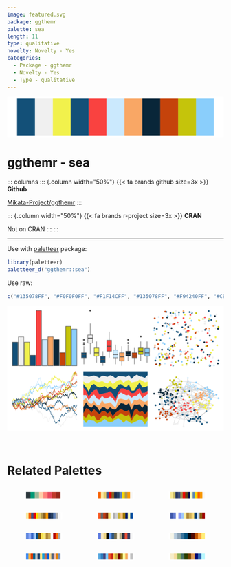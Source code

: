 ```yaml
---
image: featured.svg
package: ggthemr
palette: sea
length: 11
type: qualitative
novelty: Novelty - Yes
categories:
  - Package - ggthemr
  - Novelty - Yes
  - Type - qualitative
---
```


![](featured.svg)

# ggthemr - sea 

::: columns
::: {.column width="50%"}
{{< fa brands github size=3x >}}
**Github**

[Mikata-Project/ggthemr](https://github.com/Mikata-Project/ggthemr)
:::

::: {.column width="50%"}
{{< fa brands r-project size=3x >}}
**CRAN**

Not on CRAN
:::
:::

<hr> 

Use with [paletteer](https://emilhvitfeldt.github.io/paletteer/) package:

```r
library(paletteer)
paletteer_d("ggthemr::sea")
```

Use raw:

```r
c("#135078FF", "#F0F0F0FF", "#F1F14CFF", "#135078FF", "#F94240FF", "#CBE9FDFF", "#F9A765FF", "#092639FF", "#C5430BFF", "#C5C40BFF", "#8ACEFBFF")
``` 

![](examples.png) 

<br>

# Related Palettes

<div class="list" style="display: grid; grid-template-columns: auto auto auto;"> <figure class="figure">
<a href="../../awtools/a_palette/"> <img src="../../awtools/a_palette/featured.svg" style="width: 100%;" class="figure-img"></a>
</figure> <figure class="figure">
<a href="../../palettetown/cyndaquil/"> <img src="../../palettetown/cyndaquil/featured.svg" style="width: 100%;" class="figure-img"></a>
</figure> <figure class="figure">
<a href="../../palettetown/typhlosion/"> <img src="../../palettetown/typhlosion/featured.svg" style="width: 100%;" class="figure-img"></a>
</figure> <figure class="figure">
<a href="../../palettetown/quilava/"> <img src="../../palettetown/quilava/featured.svg" style="width: 100%;" class="figure-img"></a>
</figure> <figure class="figure">
<a href="../../palettetown/ledian/"> <img src="../../palettetown/ledian/featured.svg" style="width: 100%;" class="figure-img"></a>
</figure> <figure class="figure">
<a href="../../palettetown/chinchou/"> <img src="../../palettetown/chinchou/featured.svg" style="width: 100%;" class="figure-img"></a>
</figure> <figure class="figure">
<a href="../../palettetown/lanturn/"> <img src="../../palettetown/lanturn/featured.svg" style="width: 100%;" class="figure-img"></a>
</figure> <figure class="figure">
<a href="../../palettetown/minun/"> <img src="../../palettetown/minun/featured.svg" style="width: 100%;" class="figure-img"></a>
</figure> <figure class="figure">
<a href="../../werpals/benagil/"> <img src="../../werpals/benagil/featured.svg" style="width: 100%;" class="figure-img"></a>
</figure> <figure class="figure">
<a href="../../miscpalettes/brightPastel/"> <img src="../../miscpalettes/brightPastel/featured.svg" style="width: 100%;" class="figure-img"></a>
</figure> <figure class="figure">
<a href="../../palettetown/feraligatr/"> <img src="../../palettetown/feraligatr/featured.svg" style="width: 100%;" class="figure-img"></a>
</figure> <figure class="figure">
<a href="../../werpals/okavango/"> <img src="../../werpals/okavango/featured.svg" style="width: 100%;" class="figure-img"></a>
</figure> 
</div>
